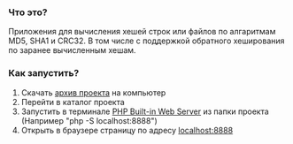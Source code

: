 ### Что это?
Приложения для вычисления хешей строк или файлов по алгаритмам MD5, SHA1 и CRC32. 
В том числе с поддержкой обратного хеширования по заранее вычисленным хешам.

### Как запустить?
1. Скачать [архив проекта](https://github.com/nikita-komissarov/zarubas/archive/refs/heads/main.zip) на компьютер
2. Перейти в каталог проекта
3. Запустить в терминале [PHP Built-in Web Server](https://stackoverflow.com/questions/1678010/php-server-on-local-machine) из папки проекта (Например "php -S localhost:8888")
4. Открыть в браузере страницу по адресу [localhost:8888](localhost:8888)
